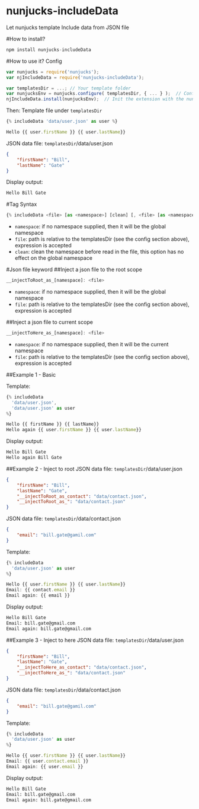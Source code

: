 # nunjucks-includeData
Let nunjucks template Include data from JSON file

#How to install?
```javascript
npm install nunjucks-includeData
```

#How to use it?
Config
```javascript
var nunjucks = require('nunjucks');
var njIncludeData = require('nunjucks-includeData');

var templatesDir = ...; // Your template folder
var nunjucksEnv = nunjucks.configure( templatesDir, { ... } );  // Config your nunjucks with the templateDir
njIncludeData.install(nunjucksEnv);  // Init the extension with the nunjucks environment
```

Then:
Template file under `templatesDir`
```javascript
{% includeData 'data/user.json' as user %}

Hello {{ user.firstName }} {{ user.lastName}}
```

JSON data file: `templatesDir`/data/user.json
```json
{
	"firstName": "Bill",
	"lastName": "Gate"
}
```
Display output:
```html
Hello Bill Gate
```

#Tag Syntax
```javascript
{% includeData <file> [as <namespace>] [clean] [, <file> [as <namespace>] [clean], ...] %}
```
- `namespace`: if no namespace supplied, then it will be the global namespace
- `file`: path is relative to the templatesDir (see the config section above), expression is accepted
- `clean`: clean the namespace before read in the file, this option has no effect on the global namespace

#Json file keyword
##Inject a json file to the root scope
```javascript
__injectToRoot_as_[namespace]: <file>
```
- `namespace`: if no namespace supplied, then it will be the global namespace
- `file`: path is relative to the templatesDir (see the config section above), expression is accepted

##Inject a json file to current scope
```javascript
__injectToHere_as_[namespace]: <file>
```
- `namespace`: if no namespace supplied, then it will be the current namespace
- `file`: path is relative to the templatesDir (see the config section above), expression is accepted

##Example 1 - Basic

Template:
```javascript
{% includeData
  'data/user.json',
  'data/user.json' as user
%}

Hello {{ firstName }} {{ lastName}}
Hello again {{ user.firstName }} {{ user.lastName}}
```
Display output:
```html
Hello Bill Gate
Hello again Bill Gate
```

##Example 2 - Inject to root
JSON data file: `templatesDir`/data/user.json
```json
{
	"firstName": "Bill",
	"lastName": "Gate",
	"__injectToRoot_as_contact": "data/contact.json",
	"__injectToRoot_as_": "data/contact.json"
}
```
JSON data file: `templatesDir`/data/contact.json
```json
{
	"email": "bill.gate@gamil.com"
}
```

Template:
```javascript
{% includeData
  'data/user.json' as user
%}

Hello {{ user.firstName }} {{ user.lastName}}
Email: {{ contact.email }}
Email again: {{ email }}
```
Display output:
```html
Hello Bill Gate
Email: bill.gate@gmail.com
Email again: bill.gate@gmail.com
```

##Example 3 - Inject to here
JSON data file: `templatesDir`/data/user.json
```json
{
	"firstName": "Bill",
	"lastName": "Gate",
	"__injectToHere_as_contact": "data/contact.json",
	"__injectToHere_as_": "data/contact.json"
}
```
JSON data file: `templatesDir`/data/contact.json
```json
{
	"email": "bill.gate@gamil.com"
}
```

Template:
```javascript
{% includeData
  'data/user.json' as user
%}

Hello {{ user.firstName }} {{ user.lastName}}
Email: {{ user.contact.email }}
Email again: {{ user.email }}
```
Display output:
```html
Hello Bill Gate
Email: bill.gate@gmail.com
Email again: bill.gate@gmail.com
```
